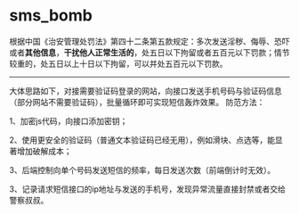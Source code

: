 # sms_bomb
根据中国《治安管理处罚法》第四十二条第五款规定：多次发送淫秽、侮辱、恐吓或者**其他信息**，**干扰他人正常生活的**，处五日以下拘留或者五百元以下罚款；情节较重的，处五日以上十日以下拘留，可以并处五百元以下罚款。

---------------------

大体思路如下，对接需要验证码登录的网站，向接口发送手机号码与验证码信息（部分网站不需要验证码），批量循环即可实现短信轰炸效果。
防范方法：

1、加密js代码，向接口添加密钥；

2、使用更安全的验证码（普通文本验证码已经无用），例如滑块、点选等，能显著增加破解成本；

3、后端控制向单个号码发送短信的频率，每日发送次数（前端倒计时无效）。

3、记录请求短信接口的ip地址与发送的手机号，发现异常流量直接封禁或者交给警察叔叔。
